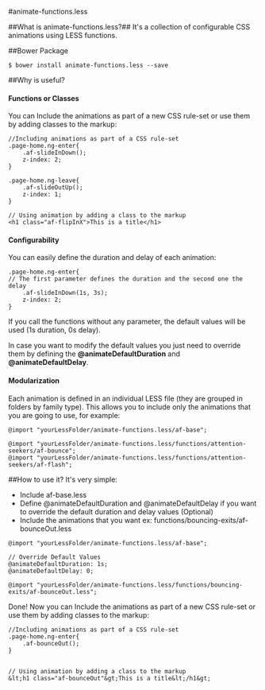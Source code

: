 #animate-functions.less

##What is animate-functions.less?##
It's a collection of configurable CSS animations using LESS functions.

##Bower Package
```
$ bower install animate-functions.less --save
```
##Why is useful?
#### Functions or Classes
You can Include the animations as part of a new CSS rule-set or use them by adding classes to the markup:
```less
//Including animations as part of a CSS rule-set
.page-home.ng-enter{
    .af-slideInDown();
    z-index: 2;
}

.page-home.ng-leave{
    .af-slideOutUp();
    z-index: 1;
}

// Using animation by adding a class to the markup
<h1 class="af-flipInX">This is a title</h1>
```

#### Configurability
You can easily define the duration and delay of each animation:
```less
.page-home.ng-enter{
// The first parameter defines the duration and the second one the delay
    .af-slideInDown(1s, 3s);
    z-index: 2;
}
```
If you call the functions without any parameter, the default values will be used (1s duration, 0s delay).

In case you want to modify the default values you just need to override them by defining the **@animateDefaultDuration** and **@animateDefaultDelay**.

#### Modularization
Each animation is defined in an individual LESS file (they are grouped in folders by family type). This allows you to include only the animations that you are going to use, for example:

```less
@import "yourLessFolder/animate-functions.less/af-base";

@import "yourLessFolder/animate-functions.less/functions/attention-seekers/af-bounce";
@import "yourLessFolder/animate-functions.less/functions/attention-seekers/af-flash";
```
##How to use it?
It's very simple:
* Include af-base.less
* Define @animateDefaultDuration and @animateDefaultDelay if you want to override the default duration and delay values (Optional)
* Include the animations that you want ex: functions/bouncing-exits/af-bounceOut.less

```less
@import "yourLessFolder/animate-functions.less/af-base";

// Override Default Values
@animateDefaultDuration: 1s;
@animateDefaultDelay: 0;

@import "yourLessFolder/animate-functions.less/functions/bouncing-exits/af-bounceOut.less";
```

Done! Now you can Include the animations as part of a new CSS rule-set or use them by adding classes to the markup:
```less
//Including animations as part of a CSS rule-set
.page-home.ng-enter{
    .af-bounceOut();
}


// Using animation by adding a class to the markup
&lt;h1 class="af-bounceOut"&gt;This is a title&lt;/h1&gt;
```
